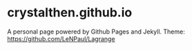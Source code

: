 # crystalthen.github.io

A personal page powered by Github Pages and Jekyll.
Theme: https://github.com/LeNPaul/Lagrange
